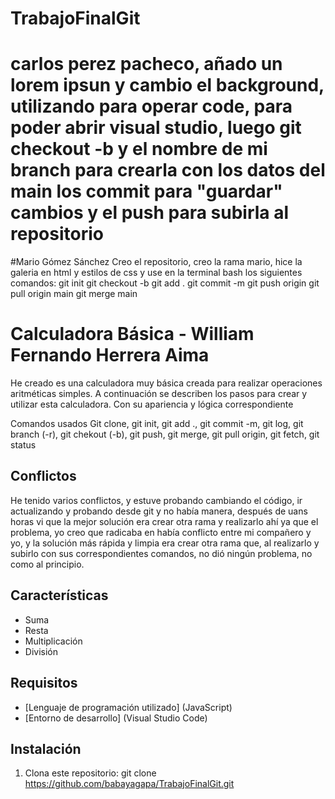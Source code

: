 # TrabajoFinalGit
# carlos perez pacheco, añado un lorem ipsun y cambio el background, utilizando para operar code, para poder abrir visual studio, luego git checkout -b y el nombre de mi branch para crearla con los datos del main los commit para "guardar" cambios y el push para subirla al repositorio

#Mario Gómez Sánchez
Creo el repositorio, creo la rama mario, hice la galeria en html y estilos de css y use en la terminal bash los siguientes comandos: 
git init
git checkout -b 
git add .
git commit -m 
git push origin 
git pull origin main
git merge main

# Calculadora Básica - William Fernando Herrera Aima

He creado es una calculadora muy básica creada para realizar operaciones aritméticas simples. A continuación se describen los pasos para crear y utilizar esta calculadora.
Con su apariencia y lógica correspondiente

Comandos usados
Git clone, git init, git add ., git commit -m, git log, git branch (-r), git chekout (-b), git push, git merge, git pull origin, git fetch, git status

## Conflictos

He tenido varios conflictos, y estuve probando cambiando el código, ir actualizando y probando desde git y no había manera, después de uans horas vi que la mejor solución era crear otra rama y realizarlo ahí ya que el problema, yo creo que radicaba en había conflicto entre mi compañero y yo, y la solución más rápida y limpia era crear otra rama que, al realizarlo y subirlo con sus correspondientes comandos, no dió ningún problema, no como al principio.

## Características

- Suma
- Resta
- Multiplicación
- División

## Requisitos

- [Lenguaje de programación utilizado] (JavaScript)
- [Entorno de desarrollo] (Visual Studio Code)


## Instalación

1. Clona este repositorio:
   git clone https://github.com/babayagapa/TrabajoFinalGit.git

   
